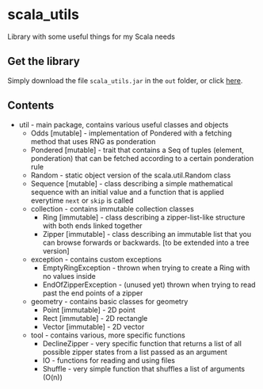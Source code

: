 # scala_utils

Library with some useful things for my Scala needs

## Get the library

Simply download the file <code>scala_utils.jar</code> in the <code>out</code> folder, or click [here](https://github.com/HiinoFW/scala_utils/blob/master/out/scala_utils.jar?raw=true).

## Contents

- util - main package, contains various useful classes and objects
    - Odds [mutable] - implementation of Pondered with a fetching method that uses RNG as ponderation
    - Pondered [mutable] - trait that contains a Seq of tuples (element, ponderation) that can be fetched according to a certain ponderation rule
    - Random - static object version of the scala.util.Random class
    - Sequence [mutable] - class describing a simple mathematical sequence with an initial value and a function that is applied everytime <code>next</code> or <code>skip</code> is called
    - collection - contains immutable collection classes
        - Ring [immutable] - class describing a zipper-list-like structure with both ends linked together
        - Zipper [immutable] - class describing an immutable list that you can browse forwards or backwards. [to be extended into a tree version]
    - exception - contains custom exceptions
        - EmptyRingException - thrown when trying to create a Ring with no values inside
        - EndOfZipperException - (unused yet) thrown when trying to read past the end points of a zipper
    - geometry - contains basic classes for geometry
        - Point [immutable] - 2D point
        - Rect [immutable] - 2D rectangle
        - Vector [immutable] - 2D vector
    - tool - contains various, more specific functions
        - DeclineZipper - very specific function that returns a list of all possible zipper states from a list passed as an argument
        - IO - functions for reading and using files
        - Shuffle - very simple function that shuffles a list of arguments (O(n))